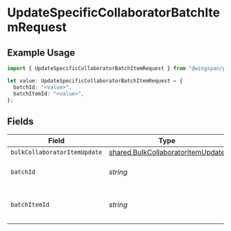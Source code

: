 # UpdateSpecificCollaboratorBatchItemRequest

## Example Usage

```typescript
import { UpdateSpecificCollaboratorBatchItemRequest } from "@wingspan/payments/sdk/models/operations";

let value: UpdateSpecificCollaboratorBatchItemRequest = {
  batchId: "<value>",
  batchItemId: "<value>",
};
```

## Fields

| Field                                                                                         | Type                                                                                          | Required                                                                                      | Description                                                                                   |
| --------------------------------------------------------------------------------------------- | --------------------------------------------------------------------------------------------- | --------------------------------------------------------------------------------------------- | --------------------------------------------------------------------------------------------- |
| `bulkCollaboratorItemUpdate`                                                                  | [shared.BulkCollaboratorItemUpdate](../../../sdk/models/shared/bulkcollaboratoritemupdate.md) | :heavy_minus_sign:                                                                            | N/A                                                                                           |
| `batchId`                                                                                     | *string*                                                                                      | :heavy_check_mark:                                                                            | Unique identifier for a batch                                                                 |
| `batchItemId`                                                                                 | *string*                                                                                      | :heavy_check_mark:                                                                            | Unique identifier for an item in a batch                                                      |